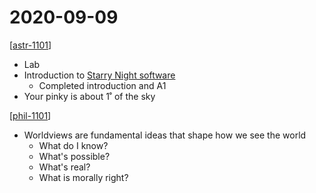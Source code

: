 # 2020-09-09

[[astr-1101]]

- Lab
- Introduction to [Starry Night software](http://www.starrynighteducation.com)
  - Completed introduction and A1
- Your pinky is about 1˚ of the sky

[[phil-1101]]

- Worldviews are fundamental ideas that shape how we see the world
  - What do I know?
  - What's possible?
  - What's real?
  - What is morally right?

[//begin]: # "Autogenerated link references for markdown compatibility"
[astr-1101]: astr-1101 "ASTR 1101 - Intro to the Solar System"
[phil-1101]: phil-1101 "Phil1101"
[//end]: # "Autogenerated link references"
